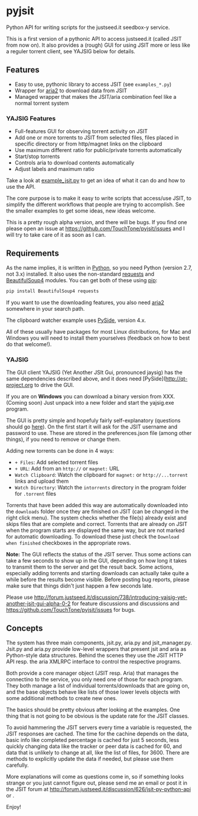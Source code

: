 # pyjsit

Python API for writing scripts for the justseed.it seedbox-y service.

This is a first version of a pythonic API to access justseed.it (called JSIT
from now on). It also provides a (rough) GUI for using JSIT more or less like a reguler torrent 
client, see YAJSIG below for details.

## Features

- Easy to use, pythonic library to access JSIT (see `examples_*.py`)
- Wrapper for [aria2](http://aria2.sourceforge.net/) to download data from JSIT
- Managed wrapper that makes the JSIT/aria combination feel like a normal torrent system

### YAJSIG Features

- Full-features GUI for observing torrent activity on JSIT
- Add one or more torrents to JSIT from selected files, files placed in specific directory or from http/magnet links on the clipboard
- Use maximum different ratio for public/private torrents automatically
- Start/stop torrents
- Controls aria to download contents automatically
- Adjust labels and maximum ratio
 

Take a look at
[example_jsit.py](https://github.com/TouchTone/pyjsit/blob/master/example_jsit.py)
to get an idea of what it can do and how to use the API.

The core purpose is to make it easy to write scripts that access/use JSIT, to
simplify the different workflows that people are trying to accomplish. See the smaller
examples to get some ideas, new ideas welcome.

This is a pretty rough alpha version, and there will be bugs. If you find one
please open an issue at https://github.com/TouchTone/pyjsit/issues and I will
try to take care of it as soon as I can.

## Requirements

As the name implies, it is written in [Python](http://www.python.org), so you
need Python (version 2.7, not 3.x) installed. It also uses the non-standard
[requests](http://docs.python-requests.org/en/latest/) and
[BeautifulSoup4](http://www.crummy.com/software/BeautifulSoup/) modules. You
can get both of these using
[pip](http://www.pip-installer.org/en/latest/installing.html):

```Python 
pip install BeautifulSoup4 requests 
````

If you want to use the downloading features, you also need
[aria2](http://aria2.sourceforge.net/) somewhere in your search path. 

The 
clipboard watcher example uses
[PySide](http://qt-project.org), version 4.x.

All of these usually have packages for most Linux distributions, for Mac and
Windows you will need to install them yourselves (feedback on how to best do
that welcome!).

### YAJSIG

The GUI client YAJSIG (Yet Another JSIt Gui, pronounced jaysig) has the same dependencies described above, 
and it does need [PySide](http://qt-project.org to drive the GUI.

If you are on **Windows** you can download a binary version from XXX. (Coming soon) 
Just unpack into a new folder and start the yajsig.exe program. 

The GUI is pretty simple and hopefuly fairly self-explanatory (questions should go [here]()).
On the first start it will ask for the JSIT username and password to use. These are stored 
in the preferences.json file (among other things), if you need to remove or change them.

Adding new torrents can be done in 4 ways:

- `+ Files`: Add selected torrent files
- `+ URL`: Add from an `http://` or `magnet:` URL
- `Watch Clipboard`: Watch the clipboard for `magnet:` or `http://...torrent` links and upload them
- `Watch Directory`: Watch the `intorrents` directory in the program folder for `.torrent` files

Torrents that have been added this way are automatically downloaded into the
`downloads` folder  once they are finished on JSIT (can be changed in the
right click menu). The system checks whether the file(s) already exist and
skips files  that are complete and correct. Torrents that are already on
JSIT when the program starts are displayed the same way, but are not marked
for automatic downloading. To download these just check the `Download  when
finished` checkboxes in the appropriate rows.

**Note:** The GUI reflects the status of the JSIT server. Thus some actions
can take a few seconds to show up in the GUI, depending on how long it takes to
transmit them to the server and get the result back. Some actions, especially
adding torrents and starting downloads can actually take quite a while
before the results become visible. Before posting bug reports, please make
sure that things didn't just happen a few seconds late.

Please use http://forum.justseed.it/discussion/738/introducing-yajsig-yet-another-jsit-gui-alpha-0-2 
for feature discussions and discussions and https://github.com/TouchTone/pyjsit/issues for bugs.


## Concepts

The system has three main components, jsit.py, aria.py and jsit_manager.py.
Jsit.py and aria.py provide low-level wrappers that present jsit and aria as
Python-style data structures. Behind the scenes they use the JSIT HTTP API
resp. the aria XMLRPC interface to control the respective programs. 

Both provide a core manager object (JSIT resp. Aria) that manages the
connectino to the service, you only need one of those for each program. They
both manage a list of individual torrents/downloads that are going on, and the
base objects behave like lists of those lower levels objects with some
additional methods to create new ones.

The basics should be pretty obvious after looking at the examples. One thing
that is not going to be obvious is the update rate for the JSIT classes.

To avoid hammering the JSIT servers every time a variable is requested, the
JSIT responses are cached. The time for the cachine depends on the data, basic
info like completed percentage is cached for just 5 seconds, less quickly
changing data like the tracker or peer data is cached for 60, and data that is
unlikely to change at all, like the list of files, for 3600. There are methods
to explicitly update the data if needed, but please use them carefully.

More explanations will come as questions come in, so if something looks
strange or you just cannot figure out, please send me an email or post it in
the JSIT forum at http://forum.justseed.it/discussion/626/jsit-py-python-api or .

Enjoy!



